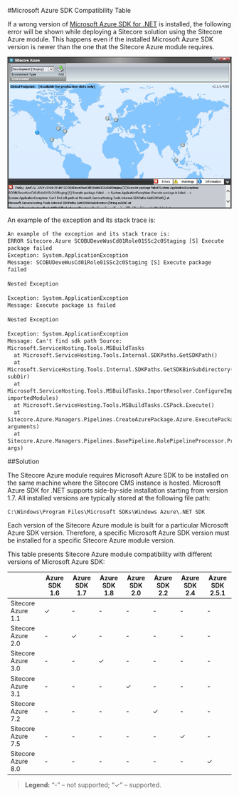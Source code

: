 #Microsoft Azure SDK Compatibility Table

If a wrong version of [Microsoft Azure SDK for .NET](http://azure.microsoft.com/en-us/downloads/archive-net-downloads/) is installed, the following error will be shown while deploying a Sitecore solution using the Sitecore Azure module. This happens even if the installed Microsoft Azure SDK version is newer than the one that the Sitecore Azure module requires.

![](./media/microsoft-azure-sdk-compatibility-table/SitecoreAzure-01.png)

An example of the exception and its stack trace is:

```
An example of the exception and its stack trace is: 
ERROR Sitecore.Azure SCOBUDeveWusCd01Role01SSc2c0Staging [S] Execute package failed 
Exception: System.ApplicationException 
Message: SCOBUDeveWusCd01Role01SSc2c0Staging [S] Execute package failed 
 
Nested Exception 
 
Exception: System.ApplicationException 
Message: Execute package is failed 
 
Nested Exception 
 
Exception: System.ApplicationException 
Message: Can't find sdk path Source: Microsoft.ServiceHosting.Tools.MSBuildTasks 
  at Microsoft.ServiceHosting.Tools.Internal.SDKPaths.GetSDKPath() 
  at Microsoft.ServiceHosting.Tools.Internal.SDKPaths.GetSDKBinSubdirectory(String subDir) 
  at Microsoft.ServiceHosting.Tools.MSBuildTasks.ImportResolver.ConfigureImportResolver(ITaskItem[] importedModules) 
  at Microsoft.ServiceHosting.Tools.MSBuildTasks.CSPack.Execute() 
  at Sitecore.Azure.Managers.Pipelines.CreateAzurePackage.Azure.ExecutePackage.Action(RolePipelineArgsBase arguments) 
  at Sitecore.Azure.Managers.Pipelines.BasePipeline.RolePipelineProcessor.Process(RolePipelineArgsBase args)
```

##Solution

The Sitecore Azure module requires Microsoft Azure SDK to be installed on the same machine where the Sitecore CMS instance is hosted. Microsoft Azure SDK for .NET supports side-by-side installation starting from version 1.7. All installed versions are typically stored at the following file path:

```
C:\Windows\Program Files\Microsoft SDKs\Windows Azure\.NET SDK
```

Each version of the Sitecore Azure module is built for a particular Microsoft Azure SDK version. Therefore, a specific Microsoft Azure SDK version must be installed for a specific Sitecore Azure module version.

This table presents Sitecore Azure module compatibility with different versions of Microsoft Azure SDK:

|                    | Azure SDK 1.6 | Azure SDK 1.7 | Azure SDK 1.8 | Azure SDK 2.0 | Azure SDK 2.2 | Azure SDK 2.4 | Azure SDK 2.5.1 |
| ------------------ | ------------- | ------------- | ------------- | ------------- | ------------- | ------------- | --------------- |
| Sitecore Azure 1.1 | ✓             | -             | -             | -             | -             | -              | -              | 
| Sitecore Azure 2.0 | -             | ✓             | -             | -             | -             | -              | -              |
| Sitecore Azure 3.0 | -             | -             | ✓             | -             | -             | -              | -              |
| Sitecore Azure 3.1 | -             | -             | -             | ✓             | -             | -              | -              |
| Sitecore Azure 7.2 | -             | -             | -             | -             | ✓             | -              | -              |
| Sitecore Azure 7.5 | -             | -             | -             | -             | -             | ✓              | -              |
| Sitecore Azure 8.0 | -             | -             | -             | -             | -             | -              | ✓              |

> **Legend:** “-” – not supported; “✓” – supported.